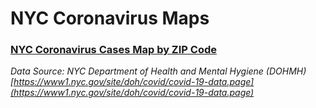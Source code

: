 # NYC Coronavirus Maps

### [NYC Coronavirus Cases Map by ZIP Code](https://htmlpreview.github.io/?https://github.com/ken011001/nyc_coronavirus_data/blob/master/NYC_Coronavirus_Cases_ZIP.html)


*Data Source: NYC Department of Health and Mental Hygiene (DOHMH)
[https://www1.nyc.gov/site/doh/covid/covid-19-data.page](https://www1.nyc.gov/site/doh/covid/covid-19-data.page)*


